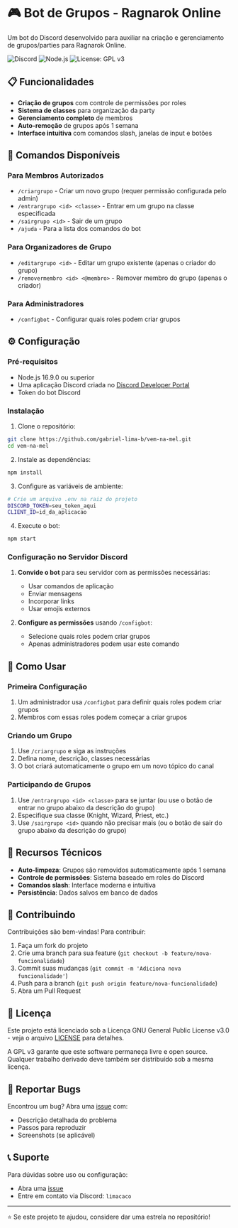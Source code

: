 # 🎮 Bot de Grupos - Ragnarok Online

Um bot do Discord desenvolvido para auxiliar na criação e gerenciamento de grupos/parties para Ragnarok Online.

![Discord](https://img.shields.io/badge/Discord-Bot-5865F2)
![Node.js](https://img.shields.io/badge/Node.js-43853D?logo=node.js&logoColor=white)
![License: GPL v3](https://img.shields.io/badge/License-GPLv3-blue.svg)

## 📋 Funcionalidades

- **Criação de grupos** com controle de permissões por roles
- **Sistema de classes** para organização da party
- **Gerenciamento completo** de membros
- **Auto-remoção** de grupos após 1 semana
- **Interface intuitiva** com comandos slash, janelas de input e botões

## 🚀 Comandos Disponíveis

### Para Membros Autorizados
- `/criargrupo` - Criar um novo grupo (requer permissão configurada pelo admin)
- `/entrargrupo <id> <classe>` - Entrar em um grupo na classe especificada
- `/sairgrupo <id>` - Sair de um grupo
- `/ajuda` - Para a lista dos comandos do bot

### Para Organizadores de Grupo
- `/editargrupo <id>` - Editar um grupo existente (apenas o criador do grupo)
- `/removermembro <id> <@membro>` - Remover membro do grupo (apenas o criador)

### Para Administradores
- `/configbot` - Configurar quais roles podem criar grupos

## ⚙️ Configuração

### Pré-requisitos
- Node.js 16.9.0 ou superior
- Uma aplicação Discord criada no [Discord Developer Portal](https://discord.com/developers/applications)
- Token do bot Discord

### Instalação
1. Clone o repositório:
```bash
git clone https://github.com/gabriel-lima-b/vem-na-mel.git
cd vem-na-mel
```

2. Instale as dependências:
```bash
npm install
```

3. Configure as variáveis de ambiente:
```bash
# Crie um arquivo .env na raiz do projeto
DISCORD_TOKEN=seu_token_aqui
CLIENT_ID=id_da_aplicacao
```

4. Execute o bot:
```bash
npm start
```

### Configuração no Servidor Discord

1. **Convide o bot** para seu servidor com as permissões necessárias:
   - Usar comandos de aplicação
   - Enviar mensagens
   - Incorporar links
   - Usar emojis externos

2. **Configure as permissões** usando `/configbot`:
   - Selecione quais roles podem criar grupos
   - Apenas administradores podem usar este comando

## 🎯 Como Usar

### Primeira Configuração
1. Um administrador usa `/configbot` para definir quais roles podem criar grupos
2. Membros com essas roles podem começar a criar grupos

### Criando um Grupo
1. Use `/criargrupo` e siga as instruções
2. Defina nome, descrição, classes necessárias
3. O bot criará automaticamente o grupo em um novo tópico do canal

### Participando de Grupos
1. Use `/entrargrupo <id> <classe>` para se juntar (ou use o botão de entrar no grupo abaixo da descrição do grupo)
2. Especifique sua classe (Knight, Wizard, Priest, etc.)
3. Use `/sairgrupo <id>` quando não precisar mais (ou o botão de sair do grupo abaixo da descrição do grupo)

## 🔧 Recursos Técnicos

- **Auto-limpeza**: Grupos são removidos automaticamente após 1 semana
- **Controle de permissões**: Sistema baseado em roles do Discord
- **Comandos slash**: Interface moderna e intuitiva
- **Persistência**: Dados salvos em banco de dados

## 🤝 Contribuindo

Contribuições são bem-vindas! Para contribuir:

1. Faça um fork do projeto
2. Crie uma branch para sua feature (`git checkout -b feature/nova-funcionalidade`)
3. Commit suas mudanças (`git commit -m 'Adiciona nova funcionalidade'`)
4. Push para a branch (`git push origin feature/nova-funcionalidade`)
5. Abra um Pull Request

## 📝 Licença

Este projeto está licenciado sob a Licença GNU General Public License v3.0 - veja o arquivo [LICENSE](LICENSE) para detalhes.

A GPL v3 garante que este software permaneça livre e open source. Qualquer trabalho derivado deve também ser distribuído sob a mesma licença.

## 🐛 Reportar Bugs

Encontrou um bug? Abra uma [issue](https://github.com/seu-usuario/ragnarok-groups-bot/issues) com:
- Descrição detalhada do problema
- Passos para reproduzir
- Screenshots (se aplicável)

## 📞 Suporte

Para dúvidas sobre uso ou configuração:
- Abra uma [issue](https://github.com/seu-usuario/ragnarok-groups-bot/issues)
- Entre em contato via Discord: `limacaco`

---

⭐ Se este projeto te ajudou, considere dar uma estrela no repositório!
